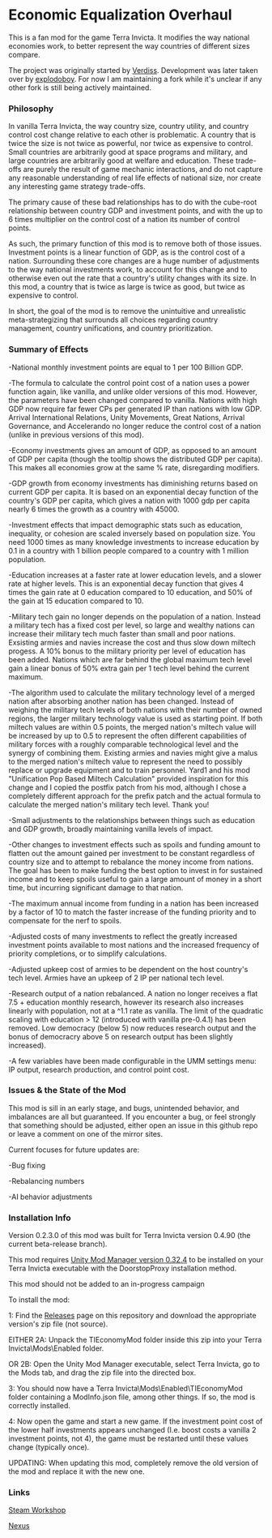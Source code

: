# Economic Equalization Overhaul
This is a fan mod for the game Terra Invicta. It modifies the way national economies work, to better represent the way countries of different sizes compare.

The project was originally started by [Verdiss](https://github.com/Verdiss). Development was later taken over by [explodoboy](https://github.com/explodoboy). For now I am maintaining a fork while it's unclear if any other fork is still being actively maintained.


### Philosophy
In vanilla Terra Invicta, the way country size, country utility, and country control cost change relative to each other is problematic. A country that is twice the size is not twice as powerful, nor twice as expensive to control. Small countries are arbitrarily good at space programs and military, and large countries are arbitrarily good at welfare and education. These trade-offs are purely the result of game mechanic interactions, and do not capture any reasonable understanding of real life effects of national size, nor create any interesting game strategy trade-offs.

The primary cause of these bad relationships has to do with the cube-root relationship between country GDP and investment points, and with the up to 6 times multiplier on the control cost of a nation its number of control points.

As such, the primary function of this mod is to remove both of those issues. Investment points is a linear function of GDP, as is the control cost of a nation. Surrounding these core changes are a huge number of adjustments to the way national investments work, to account for this change and to otherwise even out the rate that a country's utility changes with its size. In this mod, a country that is twice as large is twice as good, but twice as expensive to control.

In short, the goal of the mod is to remove the unintuitive and unrealistic meta-strategizing that surrounds all choices regarding country management, country unifications, and country prioritization.


### Summary of Effects
-National monthly investment points are equal to 1 per 100 Billion GDP.

-The formula to calculate the control point cost of a nation uses a power function again, like vanilla, and unlike older versions of this mod. However, the parameters have been changed compared to vanilla. Nations with high GDP now require far fewer CPs per generated IP than nations with low GDP. Arrival International Relations, Unity Movements, Great Nations, Arrival Governance, and Accelerando no longer reduce the control cost of a nation (unlike in previous versions of this mod).

-Economy investments gives an amount of GDP, as opposed to an amount of GDP per capita (though the tooltip shows the distributed GDP per capita). This makes all economies grow at the same % rate, disregarding modifiers.

-GDP growth from economy investments has diminishing returns based on current GDP per capita. It is based on an exponential decay function of the country's GDP per capita, which gives a nation with 1000 gdp per capita nearly 6 times the growth as a country with 45000.

-Investment effects that impact demographic stats such as education, inequality, or cohesion are scaled inversely based on population size. You need 1000 times as many knowledge investments to increase education by 0.1 in a country with 1 billion people compared to a country with 1 million population.

-Education increases at a faster rate at lower education levels, and a slower rate at higher levels. This is an exponential decay function that gives 4 times the gain rate at 0 education compared to 10 education, and 50% of the gain at 15 education compared to 10.

-Military tech gain no longer depends on the population of a nation. Instead a military tech has a fixed cost per level, so large and wealthy nations can increase their military tech much faster than small and poor nations. Exsisting armies and navies increase the cost and thus slow down miltech progess. A 10% bonus to the military priority per level of education has been added. Nations which are far behind the global maximum tech level gain a linear bonus of 50% extra gain per 1 tech level behind the current maximum.

-The algorithm used to calculate the military technology level of a merged nation after absorbing another nation has been changed. Instead of weighing the military tech levels of both nations with their number of owned regions, the larger military technology value is used as starting point. If both miltech values are within 0.5 points, the merged nation's miltech value will be increased by up to 0.5 to represent the often different capabilities of military forces with a roughly comparable technological level and the synergy of combining them. Existing armies and navies might give a malus to the merged nation's miltech value to represent the need to possibly replace or upgrade equipment and to train personnel. Yard1 and his mod "Unification Pop Based Miltech Calculation" provided inspiration for this change and I copied the postfix patch from his mod, although I chose a completely different approach for the prefix patch and the actual formula to calculate the merged nation's military tech level. Thank you!

-Small adjustments to the relationships between things such as education and GDP growth, broadly maintaining vanilla levels of impact.

-Other changes to investment effects such as spoils and funding amount to flatten out the amount gained per investment to be constant regardless of country size and to attempt to rebalance the money income from nations. The goal has been to make funding the best option to invest in for sustained income and to keep spoils useful to gain a large amount of money in a short time, but incurring significant damage to that nation.

-The maximum annual income from funding in a nation has been increased by a factor of 10 to match the faster increase of the funding priority and to compensate for the nerf to spoils.

-Adjusted costs of many investments to reflect the greatly increased investment points available to most nations and the increased frequency of priority completions, or to simplify calculations.

-Adjusted upkeep cost of armies to be dependent on the host country's tech level. Armies have an upkeep of 2 IP per national tech level.

-Research output of a nation rebalanced. A nation no longer receives a flat 7.5 + education monthly research, however its research also increases linearly with population, not at a ^1.1 rate as vanilla. The limit of the quadratic scaling with education > 12 (introduced with vanilla pre-0.4.1) has been removed. Low democracy (below 5) now reduces research output and the bonus of democracry above 5 on research output has been slightly increased).

-A few variables have been made configurable in the UMM settings menu: IP output, research production, and control point cost.


### Issues & the State of the Mod
This mod is sill in an early stage, and bugs, unintended behavior, and imbalances are all but guaranteed. If you encounter a bug, or feel strongly that something should be adjusted, either open an issue in this github repo or leave a comment on one of the mirror sites.

Current focuses for future updates are:

-Bug fixing

-Rebalancing numbers

-AI behavior adjustments


### Installation Info
Version 0.2.3.0 of this mod was built for Terra Invicta version 0.4.90 (the current beta-release branch).

This mod requires [Unity Mod Manager version 0.32.4](https://www.nexusmods.com/site/mods/21/?tab=description) to be installed on your Terra Invicta executable with the DoorstopProxy installation method.

This mod should not be added to an in-progress campaign

To install the mod:

1: Find the [Releases](https://github.com/sayez10/ti-economic-equalization-overhaul) page on this repository and download the appropriate version's zip file (not source).

EITHER 2A: Unpack the TIEconomyMod folder inside this zip into your Terra Invicta\Mods\Enabled folder.

OR 2B: Open the Unity Mod Manager executable, select Terra Invicta, go to the Mods tab, and drag the zip file into the directed box.

3: You should now have a Terra Invicta\Mods\Enabled\TIEconomyMod folder containing a ModInfo.json file, among other things. If so, the mod is correctly installed.

4: Now open the game and start a new game. If the investment point cost of the lower half investments appears unchanged (I.e. boost costs a vanilla 2 investment points, not 4), the game must be restarted until these values change (typically once).

UPDATING: When updating this mod, completely remove the old version of the mod and replace it with the new one.


### Links
[Steam Workshop](https://steamcommunity.com/sharedfiles/filedetails/?id=xxxxxxxxxx)

[Nexus](https://www.nexusmods.com/terrainvicta/mods/xxxxxxxxxx)
